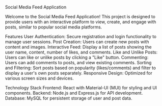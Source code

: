 Social Media Feed Application

Welcome to the Social Media Feed Application! This project is designed to provide users with an interactive platform to view, create, and engage with posts, similar to popular social media platforms.


Features
User Authentication: Secure registration and login functionality to manage user sessions.
Post Creation: Users can create new posts with content and images.
Interactive Feed: Display a list of posts showing the user name, content, number of likes, and comments.
Like and Unlike Posts: Users can like or unlike posts by clicking a "Like" button.
Commenting: Users can add comments to posts, and view existing comments.
Sorting and Filtering: Sort posts based on popularity (likes/comments) and filter to display a user's own posts separately.
Responsive Design: Optimized for various screen sizes and devices.

Technology Stack
Frontend: React with Material-UI (MUI) for styling and UI components.
Backend: Node.js and Express.js for API development.
Database: MySQL for persistent storage of user and post data.
